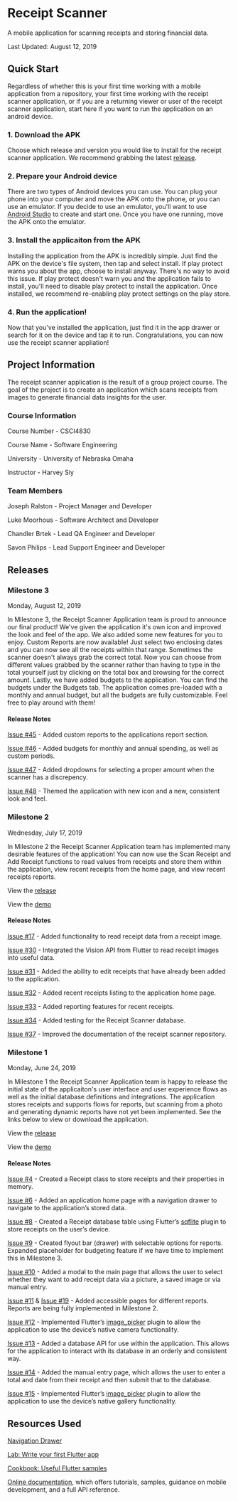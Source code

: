 # Receipt Scanner

A mobile application for scanning receipts and storing financial data.

Last Updated: August 12, 2019

## Quick Start

Regardless of whether this is your first time working with a mobile application from a repository, your first time working with the receipt scanner application, or if you are a returning viewer or user of the receipt scanner application, start here if you want to run the application on an android device.

### 1. Download the APK

Choose which release and version you would like to install for the receipt scanner application. We recommend grabbing the latest [release](https://github.com/chandlerbrtek/receiptscanner/releases). 

### 2. Prepare your Android device

There are two types of Android devices you can use. You can plug your phone into your computer and move the APK onto the phone, or you can use an emulator. If you decide to use an emulator, you'll want to use [Android Studio](https://developer.android.com/studio) to create and start one. Once you have one running, move the APK onto the emulator.

### 3. Install the applicaiton from the APK

Installing the application from the APK is incredibly simple. Just find the APK on the device's file system, then tap and select install. If play protect warns you about the app, choose to install anyway. There's no way to avoid this issue. If play protect doesn't warn you and the application fails to install, you'll need to disable play protect to install the application. Once installed, we recommend re-enabling play protect settings on the play store.

### 4. Run the application!

Now that you've installed the application, just find it in the app drawer or search for it on the device and tap it to run. Congratulations, you can now use the receipt scanner appliation!

## Project Information

The receipt scanner application is the result of a group project course. The goal of the project is to create an application which scans receipts from images to generate financial data insights for the user.

### Course Information

Course Number - CSCI4830

Course Name - Software Engineering

University - University of Nebraska Omaha

Instructor - Harvey Siy

### Team Members

Joseph Ralston - Project Manager and Developer

Luke Moorhous - Software Architect and Developer

Chandler Brtek - Lead QA Engineer and Developer

Savon Philips - Lead Support Engineer and Developer

## Releases

### Milestone 3

Monday, August 12, 2019

In Milestone 3, the Receipt Scanner Application team is proud to announce our final product!
We've given the application it's own icon and improved the look and feel of the app. We also
added some new features for you to enjoy. Custom Reports are now available! Just select two
enclosing dates and you can now see all the receipts within that range. Sometimes the scanner
doesn't always grab the correct total. Now you can choose from different values grabbed by
the scanner rather than having to type in the total yourself just by clicking on the total
box and browsing for the correct amount. Lastly, we have added budgets to the application.
You can find the budgets under the Budgets tab. The application comes pre-loaded with a
monthly and annual budget, but all the budgets are fully customizable. Feel free to play
around with them!

#### Release Notes

[Issue #45](https://github.com/chandlerbrtek/receiptscanner/issues/45) - Added custom reports
to the applications report section.

[Issue #46](https://github.com/chandlerbrtek/receiptscanner/issues/46) - Added budgets for
monthly and annual spending, as well as custom periods.

[Issue #47](https://github.com/chandlerbrtek/receiptscanner/issues/47) - Added dropdowns for
selecting a proper amount when the scanner has a discrepency.

[Issue #48](https://github.com/chandlerbrtek/receiptscanner/issues/48) - Themed the application
with new icon and a new, consistent look and feel.

### Milestone 2

Wednesday, July 17, 2019

In Milestone 2 the Receipt Scanner Application team has implemented many desirable features of the application! You can now use the Scan Receipt and Add Receipt functions to read values from receipts and store them within the application, view recent receipts from the home page, and view recent receipts reports.

View the [release](https://github.com/chandlerbrtek/receiptscanner/releases/tag/milestone_2)

View the [demo](https://app.vidgrid.com/view/iPWydvakB1MU)

#### Release Notes

[Issue #17](https://github.com/chandlerbrtek/receiptscanner/issues/17) - Added functionality to read receipt data from a receipt image.

[Issue #30](https://github.com/chandlerbrtek/receiptscanner/issues/30) - Integrated the Vision API from Flutter to read receipt images into useful data.

[Issue #31](https://github.com/chandlerbrtek/receiptscanner/issues/31) - Added the ability to edit receipts that have already been added to the application.

[Issue #32](https://github.com/chandlerbrtek/receiptscanner/issues/32) - Added recent receipts listing to the application home page.

[Issue #33](https://github.com/chandlerbrtek/receiptscanner/issues/33) - Added reporting features for recent receipts.

[Issue #34](https://github.com/chandlerbrtek/receiptscanner/issues/34) - Added testing for the Receipt Scanner database.

[Issue #37](https://github.com/chandlerbrtek/receiptscanner/issues/37) - Improved the documentation of the receipt scanner repository.

### Milestone 1

Monday, June 24, 2019

In Milestone 1 the Receipt Scanner Application team is happy to release the initial state of the applicaiton's user interface and user experience flows as well as the initial database definitions and integrations. The application stores receipts and supports flows for reports, but scanning from a photo and generating dynamic reports have not yet been implemented. See the links below to view or download the application.


View the [release](https://github.com/chandlerbrtek/receiptscanner/releases/tag/milestone_1)

View the [demo](https://youtu.be/Djsdb5ymcoo)

#### Release Notes

[Issue #4](https://github.com/chandlerbrtek/receiptscanner/issues/4) - Created a Receipt class to store receipts and their properties in memory.

[Issue #6](https://github.com/chandlerbrtek/receiptscanner/issues/6) - Added an application home page with a navigation drawer to navigate to the application’s stored data.

[Issue #8](https://github.com/chandlerbrtek/receiptscanner/issues/8) - Created a Receipt database table using Flutter’s [sqflite](https://pub.dev/packages/sqflite) plugin to store receipts on the user’s device.

[Issue #9](https://github.com/chandlerbrtek/receiptscanner/issues/9) - Created flyout bar (drawer) with selectable options for reports. Expanded placeholder for budgeting feature if we have time to implement this in Milestone 3.

[Issue #10](https://github.com/chandlerbrtek/receiptscanner/issues/10) - Added a modal to the main page that allows the user to select whether they want to add receipt data via a picture, a saved image or via manual entry.

[Issue #11](https://github.com/chandlerbrtek/receiptscanner/issues/11) & [Issue #19](https://github.com/chandlerbrtek/receiptscanner/issues/19) - Added accessible pages for different reports. Reports are being fully implemented in Milestone 2.

[Issue #12](https://github.com/chandlerbrtek/receiptscanner/issues/12) - Implemented Flutter’s [image_picker](https://pub.dev/packages/image_picker) plugin to allow the application to use the device’s native camera functionality.

[Issue #13](https://github.com/chandlerbrtek/receiptscanner/issues/13) - Added a database API for use within the application. This allows for the application to interact with its database in an orderly and consistent way.

[Issue #14](https://github.com/chandlerbrtek/receiptscanner/issues/14) - Added the manual entry page, which allows the user to enter a total and date from their receipt and then submit that to the database.

[Issue #15](https://github.com/chandlerbrtek/receiptscanner/issues/15) - Implemented Flutter’s [image_picker](https://pub.dev/packages/image_picker) plugin to allow the application to use the device’s native gallery functionality.

## Resources Used

[Navigation Drawer](https://medium.com/flutterpub/navigation-drawer-using-flutter-cc8a5cfcab90)

[Lab: Write your first Flutter app](https://flutter.dev/docs/get-started/codelab)

[Cookbook: Useful Flutter samples](https://flutter.dev/docs/cookbook)

[Online documentation](https://flutter.dev/docs), which offers tutorials, 
samples, guidance on mobile development, and a full API reference.
